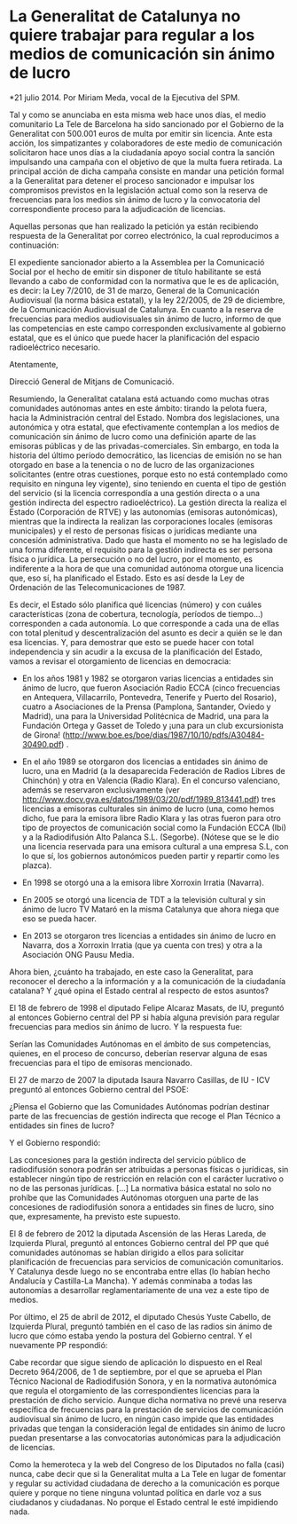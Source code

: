 # La Generalitat de Catalunya no quiere trabajar para regular a los medios de comunicación sin ánimo de lucro

*21 julio 2014. Por Miriam Meda, vocal de la Ejecutiva del SPM.

Tal y como se anunciaba en esta misma web hace unos días, el medio comunitario La Tele de Barcelona ha sido sancionado por el Gobierno de la Generalitat con 500.001 euros de multa por emitir sin licencia. Ante esta acción, los simpatizantes y colaboradores de este medio de comunicación solicitaron hace unos días a la ciudadanía apoyo social contra la sanción impulsando una campaña con el objetivo de que la multa fuera retirada. La principal acción de dicha campaña consiste en mandar una petición formal a la Generalitat para detener el proceso sancionador e impulsar los compromisos previstos en la legislación actual como son la reserva de frecuencias para los medios sin ánimo de lucro y la convocatoria del correspondiente proceso para la adjudicación de licencias.

Aquellas personas que han realizado la petición ya están recibiendo respuesta de la Generalitat por correo electrónico, la cual reproducimos a continuación:

El expediente sancionador abierto a la Assemblea per la Comunicació Social por el hecho de emitir sin disponer de título habilitante se está llevando a cabo de conformidad con la normativa que le es de aplicación, es decir: la Ley 7/2010, de 31 de marzo, General de la Comunicación Audiovisual (la norma básica estatal), y la ley 22/2005, de 29 de diciembre, de la Comunicación Audiovisual de Catalunya. En cuanto a la reserva de frecuencias para medios audiovisuales sin ánimo de lucro, informo de que las competencias en este campo corresponden exclusivamente al gobierno estatal, que es el único que puede hacer la planificación del espacio radioeléctrico necesario.

Atentamente,

Direcció General de Mitjans de Comunicació.

Resumiendo, la Generalitat catalana está actuando como muchas otras comunidades autónomas antes en este ámbito: tirando la pelota fuera, hacia la Administración central del Estado. Nombra dos legislaciones, una autonómica y otra estatal, que efectivamente contemplan a los medios de comunicación sin ánimo de lucro como una definición aparte de las emisoras públicas y de las privadas-comerciales. Sin embargo, en toda la historia del último período democrático, las licencias de emisión no se han otorgado en base a la tenencia o no de lucro de las organizaciones solicitantes (entre otras cuestiones, porque esto no está contemplado como requisito en ninguna ley vigente), sino teniendo en cuenta el tipo de gestión del servicio (si la licencia correspondía a una gestión directa o a una gestión indirecta del espectro radioeléctrico). La gestión directa la realiza el Estado (Corporación de RTVE) y las autonomías (emisoras autonómicas), mientras que la indirecta la realizan las corporaciones locales (emisoras municipales) y el resto de personas físicas o jurídicas mediante una concesión administrativa. Dado que hasta el momento no se ha legislado de una forma diferente, el requisito para la gestión indirecta es ser persona física o jurídica. La persecución o no del lucro, por el momento, es indiferente a la hora de que una comunidad autónoma otorgue una licencia que, eso sí, ha planificado el Estado. Esto es así desde la Ley de Ordenación de las Telecomunicaciones de 1987.

Es decir, el Estado sólo planifica qué licencias (número) y con cuáles características (zona de cobertura, tecnología, períodos de tiempo...) corresponden a cada autonomía. Lo que corresponde a cada una de ellas con total plenitud y descentralización del asunto es decir a quién se le dan esa licencias. Y, para demostrar que esto se puede hacer con total independencia y sin acudir a la excusa de la planificación del Estado, vamos a revisar el otorgamiento de licencias en democracia:

- En los años 1981 y 1982 se otorgaron varias licencias a entidades sin ánimo de lucro, que fueron Asociación Radio ECCA (cinco frecuencias en Antequera, Villacarrilo, Pontevedra, Tenerife y Puerto del Rosario), cuatro a Asociaciones de la Prensa (Pamplona, Santander, Oviedo y Madrid), una para la Universidad Politécnica de Madrid, una para la Fundación Ortega y Gasset de Toledo y ¡una para un club excursionista de Girona! (http://www.boe.es/boe/dias/1987/10/10/pdfs/A30484-30490.pdf) .

- En el año 1989 se otorgaron dos licencias a entidades sin ánimo de lucro, una en Madrid (a la desaparecida Federación de Radios Libres de Chinchón) y otra en Valencia (Radio Klara). En el concurso valenciano, además se reservaron exclusivamente (ver http://www.docv.gva.es/datos/1989/03/20/pdf/1989_813441.pdf) tres licencias a emisoras culturales sin ánimo de lucro (una, como hemos dicho, fue para la emisora libre Radio Klara y las otras fueron para otro tipo de proyectos de comunicación social como la Fundación ECCA (Ibi) y a la Radiodifusión Alto Palanca S.L. (Segorbe). (Nótese que se le dio una licencia reservada para una emisora cultural a una empresa S.L, con lo que sí, los gobiernos autonómicos pueden partir y repartir como les plazca).

- En 1998 se otorgó una a la emisora libre Xorroxin Irratia (Navarra).

- En 2005 se otorgó una licencia de TDT a la televisión cultural y sin ánimo de lucro TV Mataró en la misma Catalunya que ahora niega que eso se pueda hacer.

- En 2013 se otorgaron tres licencias a entidades sin ánimo de lucro en Navarra, dos a Xorroxin Irratia (que ya cuenta con tres) y otra a la Asociación ONG Pausu Media.

Ahora bien, ¿cuánto ha trabajado, en este caso la Generalitat, para reconocer el derecho a la información y a la comunicación de la ciudadanía catalana? Y ¿qué opina el Estado central al respecto de estos asuntos?

El 18 de febrero de 1998 el diputado Felipe Alcaraz Masats, de IU, preguntó al entonces Gobierno central del PP si había alguna previsión para regular frecuencias para medios sin ánimo de lucro. Y la respuesta fue:

Serían las Comunidades Autónomas en el ámbito de sus competencias, quienes, en el proceso de concurso, deberían reservar alguna de esas frecuencias para el tipo de emisoras mencionado.

El 27 de marzo de 2007 la diputada Isaura Navarro Casillas, de IU - ICV preguntó al entonces Gobierno central del PSOE:

¿Piensa el Gobierno que las Comunidades Autónomas podrían destinar parte de las frecuencias de gestión indirecta que recoge el Plan Técnico a entidades sin fines de lucro?

Y el Gobierno respondió:

Las concesiones para la gestión indirecta del servicio público de radiodifusión sonora podrán ser atribuidas a personas físicas o jurídicas, sin establecer ningún tipo de restricción en relación con el carácter lucrativo o no de las personas jurídicas. [...] La normativa básica estatal no solo no prohíbe que las Comunidades Autónomas otorguen una parte de las concesiones de radiodifusión sonora a entidades sin fines de lucro, sino que, expresamente, ha previsto este supuesto.

El 8 de febrero de 2012 la diputada Ascensión de las Heras Lareda, de Izquierda Plural, preguntó al entonces Gobierno central del PP que qué comunidades autónomas se habían dirigido a ellos para solicitar planificación de frecuencias para servicios de comunicación comunitarios. Y Catalunya desde luego no se encontraba entre ellas (lo habían hecho Andalucía y Castilla-La Mancha). Y además conminaba a todas las autonomías a desarrollar reglamentariamente de una vez a este tipo de medios.

Por último, el 25 de abril de 2012, el diputado Chesús Yuste Cabello, de Izquierda Plural, preguntó también en el caso de las radios sin ánimo de lucro que cómo estaba yendo la postura del Gobierno central. Y el nuevamente PP respondió:

Cabe recordar que sigue siendo de aplicación lo dispuesto en el Real Decreto 964/2006, de 1 de septiembre, por el que se aprueba el Plan Técnico Nacional de Radiodifusión Sonora, y en la normativa autonómica que regula el otorgamiento de las correspondientes licencias para la prestación de dicho servicio. Aunque dicha normativa no prevé una reserva específica de frecuencias para la prestación de servicios de comunicación audiovisual sin ánimo de lucro, en ningún caso impide que las entidades privadas que tengan la consideración legal de entidades sin ánimo de lucro puedan presentarse a las convocatorias autonómicas para la adjudicación de licencias.

Como la hemeroteca y la web del Congreso de los Diputados no falla (casi) nunca, cabe decir que si la Generalitat multa a La Tele en lugar de fomentar y regular su actividad ciudadana de derecho a la comunicación es porque quiere y porque no tiene ninguna voluntad política en darle voz a sus ciudadanos y ciudadanas. No porque el Estado central le esté impidiendo nada.
